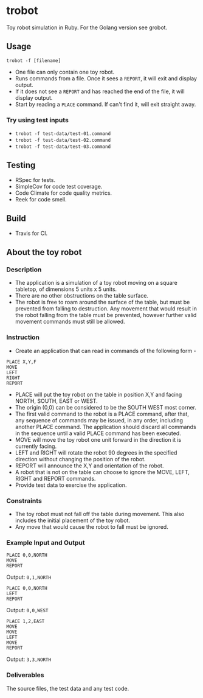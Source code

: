 # trobot
Toy robot simulation in Ruby. For the Golang version see grobot.

## Usage
`trobot -f [filename]`
* One file can only contain one toy robot.
* Runs commands from a file. Once it sees a `REPORT`, it will exit and display output.
* If it does not see a `REPORT` and has reached the end of the file, it will display output.
* Start by reading a `PLACE` command. If can't find it, will exit straight away.

### Try using test inputs
* `trobot -f test-data/test-01.command`
* `trobot -f test-data/test-02.command`
* `trobot -f test-data/test-03.command`

## Testing
* RSpec for tests.
* SimpleCov for code test coverage.
* Code Climate for code quality metrics.
* Reek for code smell.

## Build
* Travis for CI.

## About the toy robot

### Description
* The application is a simulation of a toy robot moving on a square tabletop, of dimensions 5 units x 5 units.
* There are no other obstructions on the table surface.
* The robot is free to roam around the surface of the table, but must be prevented from falling to destruction. Any movement that would result in the robot falling from the table must be prevented, however further valid movement commands must still be allowed.

### Instruction
* Create an application that can read in commands of the following form -
```
PLACE X,Y,F
MOVE
LEFT
RIGHT
REPORT
```

* PLACE will put the toy robot on the table in position X,Y and facing NORTH, SOUTH, EAST or WEST.
* The origin (0,0) can be considered to be the SOUTH WEST most corner.
* The first valid command to the robot is a PLACE command, after that, any sequence of commands may be issued, in any order, including another PLACE command. The application should discard all commands in the sequence until a valid PLACE command has been executed.
* MOVE will move the toy robot one unit forward in the direction it is currently facing.
* LEFT and RIGHT will rotate the robot 90 degrees in the specified direction without changing the position of the robot.
* REPORT will announce the X,Y and orientation of the robot.
* A robot that is not on the table can choose to ignore the MOVE, LEFT, RIGHT and REPORT commands.
* Provide test data to exercise the application.

### Constraints
* The toy robot must not fall off the table during movement. This also includes the initial placement of the toy robot.
* Any move that would cause the robot to fall must be ignored.

### Example Input and Output
```
PLACE 0,0,NORTH
MOVE
REPORT
```
Output: `0,1,NORTH`

```
PLACE 0,0,NORTH
LEFT
REPORT
```
Output: `0,0,WEST`

```
PLACE 1,2,EAST
MOVE
MOVE
LEFT
MOVE
REPORT
```
Output: `3,3,NORTH`

### Deliverables
The source files, the test data and any test code.
